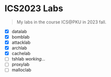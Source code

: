 # ICS2023 Labs
> My labs in the course ICS@PKU in 2023 fall.
- [x] datalab
- [x] bomblab
- [x] attacklab
- [x] archlab
- [x] cachelab 
- [ ] tshlab *working...*
- [ ] proxylab
- [ ] malloclab   
